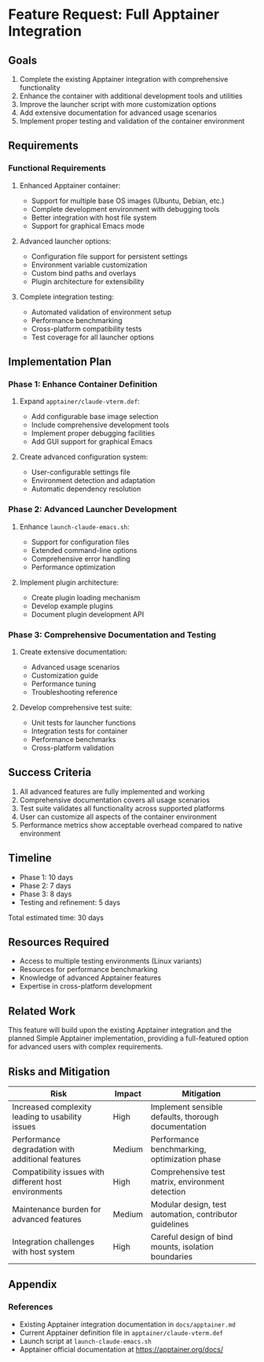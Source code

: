 <!-- ---
!-- Timestamp: 2025-05-12 07:31:34
!-- Author: ywatanabe
!-- File: /home/ywatanabe/.emacs.d/lisp/emacs-claude-code/project_management/feature-request-full-apptainer.md
!-- --- -->

# Feature Request: Full Apptainer Integration

## Goals

1. Complete the existing Apptainer integration with comprehensive functionality
2. Enhance the container with additional development tools and utilities
3. Improve the launcher script with more customization options
4. Add extensive documentation for advanced usage scenarios
5. Implement proper testing and validation of the container environment

## Requirements

### Functional Requirements

1. Enhanced Apptainer container:
   - Support for multiple base OS images (Ubuntu, Debian, etc.)
   - Complete development environment with debugging tools
   - Better integration with host file system
   - Support for graphical Emacs mode

2. Advanced launcher options:
   - Configuration file support for persistent settings
   - Environment variable customization
   - Custom bind paths and overlays
   - Plugin architecture for extensibility

3. Complete integration testing:
   - Automated validation of environment setup
   - Performance benchmarking
   - Cross-platform compatibility tests
   - Test coverage for all launcher options

## Implementation Plan

### Phase 1: Enhance Container Definition

1. Expand `apptainer/claude-vterm.def`:
   - Add configurable base image selection
   - Include comprehensive development tools
   - Implement proper debugging facilities
   - Add GUI support for graphical Emacs

2. Create advanced configuration system:
   - User-configurable settings file
   - Environment detection and adaptation
   - Automatic dependency resolution

### Phase 2: Advanced Launcher Development

1. Enhance `launch-claude-emacs.sh`:
   - Support for configuration files
   - Extended command-line options
   - Comprehensive error handling
   - Performance optimization

2. Implement plugin architecture:
   - Create plugin loading mechanism
   - Develop example plugins
   - Document plugin development API

### Phase 3: Comprehensive Documentation and Testing

1. Create extensive documentation:
   - Advanced usage scenarios
   - Customization guide
   - Performance tuning
   - Troubleshooting reference

2. Develop comprehensive test suite:
   - Unit tests for launcher functions
   - Integration tests for container
   - Performance benchmarks
   - Cross-platform validation

## Success Criteria

1. All advanced features are fully implemented and working
2. Comprehensive documentation covers all usage scenarios
3. Test suite validates all functionality across supported platforms
4. User can customize all aspects of the container environment
5. Performance metrics show acceptable overhead compared to native environment

## Timeline

- Phase 1: 10 days
- Phase 2: 7 days
- Phase 3: 8 days
- Testing and refinement: 5 days

Total estimated time: 30 days

## Resources Required

- Access to multiple testing environments (Linux variants)
- Resources for performance benchmarking
- Knowledge of advanced Apptainer features
- Expertise in cross-platform development

## Related Work

This feature will build upon the existing Apptainer integration and the planned Simple Apptainer implementation, providing a full-featured option for advanced users with complex requirements.

## Risks and Mitigation

| Risk | Impact | Mitigation |
|------|--------|------------|
| Increased complexity leading to usability issues | High | Implement sensible defaults, thorough documentation |
| Performance degradation with additional features | Medium | Performance benchmarking, optimization phase |
| Compatibility issues with different host environments | High | Comprehensive test matrix, environment detection |
| Maintenance burden for advanced features | Medium | Modular design, test automation, contributor guidelines |
| Integration challenges with host system | High | Careful design of bind mounts, isolation boundaries |

## Appendix

### References

- Existing Apptainer integration documentation in `docs/apptainer.md`
- Current Apptainer definition file in `apptainer/claude-vterm.def`
- Launch script at `launch-claude-emacs.sh`
- Apptainer official documentation at https://apptainer.org/docs/

<!-- EOF -->